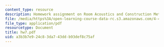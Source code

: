 ```yaml
---
content_type: resource
description: Homework assignment on Room Acoustics and Construction Methods.
file: /media/https%3A/open-learning-course-data-rc.s3.amazonaws.com/4-401-introduction-to-building-technology-spring-2006/a3b3b7e924c83da743ddb93def8c75af_hw7.pdf
file_type: application/pdf
resourcetype: Document
title: hw7.pdf
uid: a3b3b7e9-24c8-3da7-43dd-b93def8c75af
---
```

